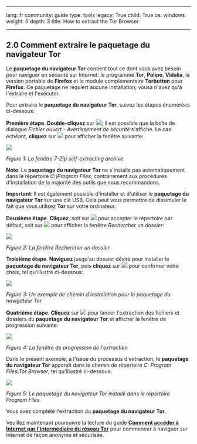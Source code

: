 

---

lang: fr
community: guide
type: tools
legacy: True
child: True
os: windows
weight: 0
depth: 3
title: How to extract the Tor Browser

---

<a name="2.0"></a>
## 2.0 Comment extraire le paquetage du navigateur Tor ##

Le **paquetage du navigateur Tor** contient tout ce dont vous avez besoin pour naviguer en sécurité sur Internet: le programme **Tor**, **Polipo**, **Vidalia**, la version portable de **Firefox** et le module complémentaire **Torbutton** pour **Firefox**. Ce paquetage ne requiert aucune installation; vousa n'avez qu'à l'extraire et l'exécuter.

Pour extraire le **paquetage du navigateur Tor**, suivez les étapes énumérées ci-dessous: 

**Première étape**. **Double-cliquez** sur ![](/sbox/screen/tor-fr/01.png); il est possible que la boîte de dialogue *Fichier ouvert - Avertissement de sécurité* s'affiche. Le cas échéant, **cliquez** sur ![](/sbox/screen/tor-fr/02.png) pour afficher la fenêtre suivante:

![](/sbox/screen/tor-fr/03.png)

*Figure 1: La fenêtre 7-Zip self-extracting archive*

**Note**: Le **paquetage du navigateur Tor** ne s'installe pas automatiquement dans le répertoire *C:\Program Files*, contrairement aux procédures d'installation de la majorité des outils que nous recommandons.

**Important**: Il est également possible d'installer et d'utiliser le **paquetage du navigateur Tor** sur une clé USB. Cela peut vous permettre de dissimuler le fait que vous utilisez **Tor** sur votre ordinateur.

**Deuxième étape**. **Cliquez**, soit sur ![](/sbox/screen/tor-fr/04.png) pour accepter le répertoire par défaut, soit sur ![](/sbox/screen/tor-fr/05.png) pour afficher la fenêtre *Rechercher un dossier*:

![](/sbox/screen/tor-fr/06.png)

*Figure 2: La fenêtre Rechercher un dossier*

**Troisième étape**. **Naviguez** jusqu'au dossier désiré pour installer le **paquetage du navigateur Tor**, puis **cliquez** sur ![](/sbox/screen/tor-fr/07.png) pour confirmer votre choix, tel qu'illustré ci-dessous: 

![](/sbox/screen/tor-en/08.png)

*Figure 3: Un exemple de chemin d'installation pour le paquetage du navigateur Tor*

**Quatrième étape**. **Cliquez** sur ![](/sbox/screen/tor-fr/04.png) pour lancer l'extraction des fichiers et dossiers du **paquetage du navigateur Tor** et afficher la fenêtre de progression suivante: 

![](/sbox/screen/tor-fr/09.png)

*Figure 4: La fenêtre de progression de l'extraction*

Dans le présent exemple, à l'issue du processus d'extraction, le **paquetage du navigateur Tor** apparaît dans le chemin de répertoire *C: Program Files\Tor Browser*, tel qu'illustré ci-dessous: 

![](/sbox/screen/tor-fr/10.png) 

*Figure 5: Le paquetage du navigateur Tor installé dans le répertoire Program Files*

Vous avez complété l'extraction du **paquetage du navigateur Tor**.

Veuillez maintenant poursuivre la lecture du guide [**Comment accéder à Internet par l'intermédiaire du réseau Tor**](/fr/tor_reseau) pour commencer à naviguer sur Internet de façon anonyme et sécurisée.

